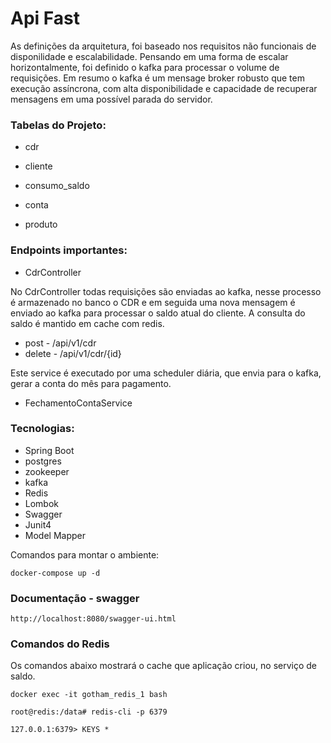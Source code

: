 # Api Fast

As definições da arquitetura, foi baseado nos requisitos não funcionais de disponilidade e escalabilidade. Pensando em uma forma de escalar horizontalmente, foi definido o kafka para processar o volume de requisições. Em resumo o kafka é um mensage broker robusto que tem execução assíncrona, com alta disponibilidade e capacidade de recuperar mensagens em uma possível parada do servidor. 

### Tabelas do Projeto:

* cdr

* cliente
* consumo_saldo
* conta
* produto

### Endpoints importantes:

* CdrController

No CdrController todas requisições são enviadas ao kafka, nesse processo é armazenado no banco o CDR e em seguida uma nova mensagem é enviado ao kafka para processar o saldo atual do cliente. A consulta do saldo é mantido em cache com redis.  

<ul>
  <li>post - /api/v1/cdr</li>
  <li>delete - /api/v1/cdr/{id}</li>
</ul>

Este service é executado por uma scheduler diária, que envia para o kafka, gerar a conta do mês para pagamento.

* FechamentoContaService


### Tecnologias:

* Spring Boot
* postgres
* zookeeper
* kafka
* Redis
* Lombok
* Swagger
* Junit4
* Model Mapper

Comandos para montar o ambiente:
```
docker-compose up -d 
```
### Documentação - swagger

```
http://localhost:8080/swagger-ui.html
```
### Comandos do Redis

Os comandos abaixo mostrará o cache que aplicação criou, no serviço de saldo.

```
docker exec -it gotham_redis_1 bash

root@redis:/data# redis-cli -p 6379

127.0.0.1:6379> KEYS *
```
